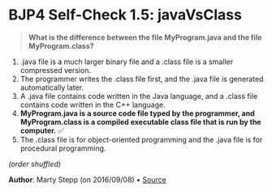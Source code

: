 # BJP4 Self-Check 1.5: javaVsClass

> **What is the difference between the file MyProgram.java and the file
> MyProgram.class?**

1. .java file is a much larger binary file and a .class file is a smaller
   compressed version.
2. The programmer writes the .class file first, and the .java file is generated
   automatically later.
3. A .java file contains code written in the Java language, and a .class file
   contains code written in the C++ language.
4. **MyProgram.java is a source code file typed by the programmer, and
   MyProgram.class is a compiled executable class file that is run by the
   computer.** ✅
5. The .class file is for object-oriented programming and the .java file is for
   procedural programming.

_(order shuffled)_

**Author**: Marty Stepp (on 2016/09/08) • [Source](https://practiceit.cs.washington.edu/problem/view/bjp4/chapter1/s5-javaVsClass)
